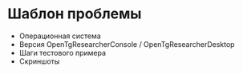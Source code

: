 # Шаблон проблемы

- Операционная система
- Версия OpenTgResearcherConsole / OpenTgResearcherDesktop
- Шаги тестового примера
- Скриншоты
